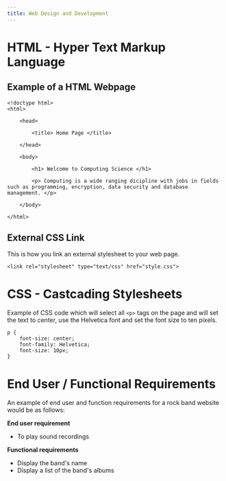 ```yaml
---
title: Web Design and Development
---
```


# HTML - Hyper Text Markup Language

## Example of a HTML Webpage
```
<!doctype html>
<html>

	<head>

		<title> Home Page </title>

	</head>

	<body>

		<h1> Welcome to Computing Science </h1>

		<p> Computing is a wide ranging dicipline with jobs in fields such as programming, encryption, data security and database management. </p>

	</body>

</html>
```

## External CSS Link

This is how you link an external stylesheet to your web page.

```
<link rel="stylesheet" type="text/css" href="style.css">
```

# CSS - Castcading Stylesheets

Example of CSS code which will select all `<p>` tags on the page and will set the text to center, use the Helvetica font and set the font size to ten pixels.

```
p {
	font-size: center;
	font-family: Helvetica;
	font-size: 10px;
}
```

# End User / Functional Requirements
An example of end user and function requirements for a rock band website would be as follows:

**End user requirement**
* To play sound recordings

**Functional requirements**
* Display the band's name
* Display a list of the band's albums